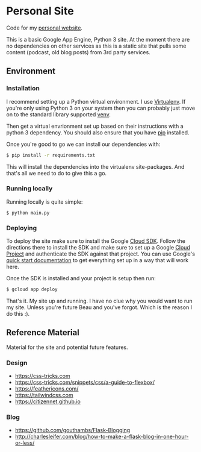 Personal Site
=============

Code for my [personal website](https://www.beaulyddon.com).

This is a basic Google App Engine, Python 3 site. At the moment there are no dependencies on other services as this is a static site that pulls some content (podcast, old blog posts) from 3rd party services.


## Environment

### Installation

I recommend setting up a Python virtual environment. I use [Virtualenv](https://virtualenv.pypa.io/en/latest/). If you're only using Python 3 on your system then you can probably just move on to the standard library supported [venv](https://docs.python.org/3/library/venv.html).

Then get a virtual envrionment set up based on their instructions with a python 3 dependency. You should also ensure that you have [pip](https://pypi.org/project/pip/) installed.

Once you're good to go we can install our dependencies with:

``` sh
$ pip install -r requirements.txt
```

This will install the dependencies into the virtualenv site-packages. And that's all we need to do to give this a go.

### Running locally

Running locally is quite simple:

``` 
$ python main.py
```

### Deploying

To deploy the site make sure to install the Google [Cloud SDK](https://cloud.google.com/sdk/). Follow the directions there to install the SDK and make sure to set up a Google [Cloud Project](https://cloud.google.com/resource-manager/docs/creating-managing-projects) and authenticate the SDK against that project. You can use Google's [quick start documentation](https://cloud.google.com/appengine/docs/standard/python3/quickstart) to get everything set up in a way that will work here.

Once the SDK is installed and your project is setup then run:

``` sh
$ gcloud app deploy
```

That's it. My site up and running. I have no clue why you would want to run my site. Unless you're future Beau and you've forgot. Which is the reason I do this :).


## Reference Material

Material for the site and potential future features.

### Design
- https://css-tricks.com
- https://css-tricks.com/snippets/css/a-guide-to-flexbox/
- https://feathericons.com/
- https://tailwindcss.com
- https://citizennet.github.io

### Blog
- https://github.com/gouthambs/Flask-Blogging
- http://charlesleifer.com/blog/how-to-make-a-flask-blog-in-one-hour-or-less/

